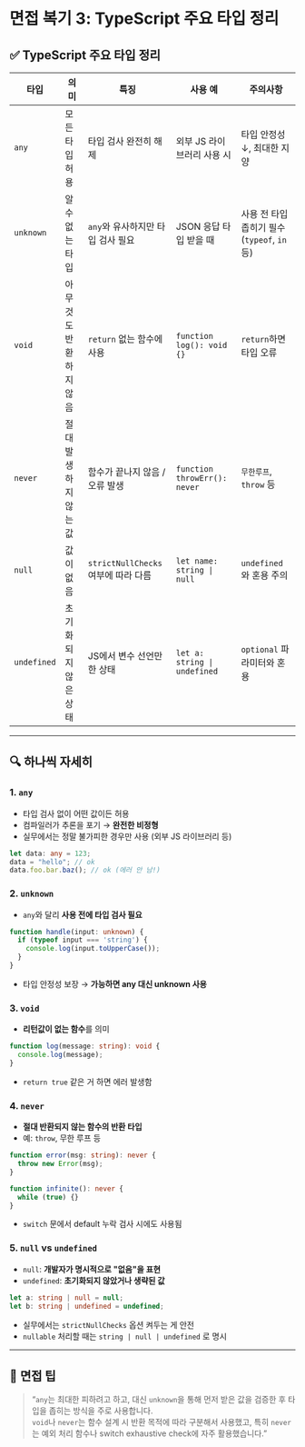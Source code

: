 # 면접 복기 3: TypeScript 주요 타입 정리

## ✅ TypeScript 주요 타입 정리

| 타입 | 의미 | 특징 | 사용 예 | 주의사항 |
|------|------|------|--------|---------|
| `any` | 모든 타입 허용 | 타입 검사 완전히 해제 | 외부 JS 라이브러리 사용 시 | 타입 안정성 ↓, 최대한 지양 |
| `unknown` | 알 수 없는 타입 | `any`와 유사하지만 타입 검사 필요 | JSON 응답 타입 받을 때 | 사용 전 타입 좁히기 필수 (`typeof`, `in` 등) |
| `void` | 아무것도 반환하지 않음 | `return` 없는 함수에 사용 | `function log(): void {}` | `return`하면 타입 오류 |
| `never` | 절대 발생하지 않는 값 | 함수가 끝나지 않음 / 오류 발생 | `function throwErr(): never` | `무한루프`, `throw` 등 |
| `null` | 값이 없음 | `strictNullChecks` 여부에 따라 다름 | `let name: string \| null` | `undefined`와 혼용 주의 |
| `undefined` | 초기화되지 않은 상태 | JS에서 변수 선언만 한 상태 | `let a: string \| undefined` | `optional` 파라미터와 혼용 |

---

## 🔍 하나씩 자세히

### 1. `any`
- 타입 검사 없이 어떤 값이든 허용
- 컴파일러가 추론을 포기 → **완전한 비정형**
- 실무에서는 정말 불가피한 경우만 사용 (외부 JS 라이브러리 등)
```ts
let data: any = 123;
data = "hello"; // ok
data.foo.bar.baz(); // ok (에러 안 남!)
```

### 2. `unknown`
- `any`와 달리 **사용 전에 타입 검사 필요**
```ts
function handle(input: unknown) {
  if (typeof input === 'string') {
    console.log(input.toUpperCase());
  }
}
```
- 타입 안정성 보장 → **가능하면 any 대신 unknown 사용**

### 3. `void`
- **리턴값이 없는 함수**를 의미
```ts
function log(message: string): void {
  console.log(message);
}
```
- `return true` 같은 거 하면 에러 발생함

### 4. `never`
- **절대 반환되지 않는 함수의 반환 타입**
- 예: `throw`, 무한 루프 등
```ts
function error(msg: string): never {
  throw new Error(msg);
}

function infinite(): never {
  while (true) {}
}
```
- `switch` 문에서 default 누락 검사 시에도 사용됨

### 5. `null` vs `undefined`
- `null`: **개발자가 명시적으로 "없음"을 표현**
- `undefined`: **초기화되지 않았거나 생략된 값**
```ts
let a: string | null = null;
let b: string | undefined = undefined;
```
- 실무에서는 `strictNullChecks` 옵션 켜두는 게 안전
- `nullable` 처리할 때는 `string | null | undefined` 로 명시

---

## 🧠 면접 팁

> “`any`는 최대한 피하려고 하고, 대신 `unknown`을 통해 먼저 받은 값을 검증한 후 타입을 좁히는 방식을 주로 사용합니다.  
> `void`나 `never`는 함수 설계 시 반환 목적에 따라 구분해서 사용했고, 특히 `never`는 예외 처리 함수나 switch exhaustive check에 자주 활용했습니다.”